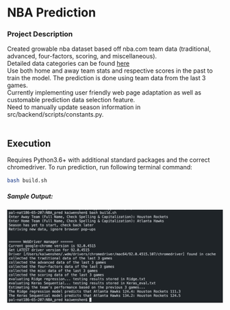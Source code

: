 # NBA Prediction
### Project Description
Created growable nba dataset based off nba.com team data (traditional, advanced, four-factors, scoring, and miscellaneous). <br/>
Detailed data categories can be found [here](https://docs.google.com/spreadsheets/d/18lpgq8WEDl_18sI4yYAKv28W4dfhnvu7azEkCGVl_RY/edit?usp=sharing)<br/>
Use both home and away team stats and respective scores in the past to train the model. The prediction is done using team data from the last 3 games.<br/>
Currently implementing user friendly web page adaptation as well as customable prediction data selection feature.<br/>Need to manually update season information in src/backend/scripts/constants.py. <br/>
<br/>
## Execution
Requires Python3.6+ with additional standard packages and the correct chromedriver.
To run prediction, run following terminal command:
```bash
bash build.sh
```
##### Sample Output:
![alt text](sample_output.png)
